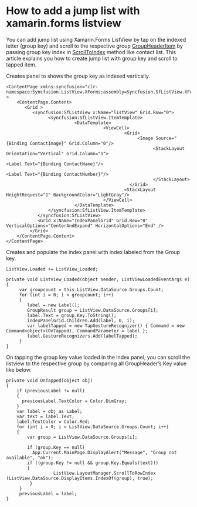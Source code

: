 # How to add a jump list with xamarin.forms listview

You can add jump list using Xamarin.Forms ListView by tap on the indexed letter (group key) and scroll to the respective group [GroupHeaderItem](https://help.syncfusion.com/cr/xamarin/Syncfusion.SfListView.XForms~Syncfusion.ListView.XForms.GroupHeaderItem.html) by passing group key index in [ScrollToIndex](https://help.syncfusion.com/cr/cref_files/xamarin/Syncfusion.SfListView.XForms~Syncfusion.ListView.XForms.LayoutBase~ScrollToRowIndex.html) method like contact list. This article explains you how to create jump list with group key and scroll to tapped item.

Creates panel to shows the group key as indexed vertically.
```
<ContentPage xmlns:syncfusion="clr-namespace:Syncfusion.ListView.XForms;assembly=Syncfusion.SfListView.XForms" >
    <ContentPage.Content>
       <Grid >
          <syncfusion:SfListView x:Name="listView" Grid.Row="0">
                <syncfusion:SfListView.ItemTemplate>
                          <DataTemplate>
                                     <ViewCell>
                                             <Grid>
                                                  <Image Source="{Binding ContactImage}" Grid.Column="0"/>
                                                        <StackLayout Orientation="Vertical" Grid.Column="1">
                                                                     <Label Text="{Binding ContactName}"/>
                                                                     <Label Text="{Binding ContactNumber}"/>
                                                        </StackLayout>
                                               </Grid>
                                             <StackLayout HeightRequest="1" BackgroundColor="LightGray"/>
                                     </ViewCell>
                          </DataTemplate>
                </syncfusion:SfListView.ItemTemplate>                
            </syncfusion:SfListView>
            <Grid x:Name="IndexPanelGrid" Grid.Row="0"  VerticalOptions="CenterAndExpand" HorizontalOptions="End" />
         </Grid>
    </ContentPage.Content>
</ContentPage>
```
Creates and populate the index panel with index labeled from the Group key.

```
ListView.Loaded += ListView_Loaded;

private void ListView_Loaded(object sender, ListViewLoadedEventArgs e)
{
     var groupcount = this.ListView.DataSource.Groups.Count;
     for (int i = 0; i < groupcount; i++)
     {
        label = new Label();  
        GroupResult group = ListView.DataSource.Groups[i];
        label.Text = group.Key.ToString();
        indexPanelGrid.Children.Add(label, 0, i);
        var labelTapped = new TapGestureRecognizer() { Command = new Command<object>(OnTapped), CommandParameter = label };
        label.GestureRecognizers.Add(labelTapped);
     }
}
```
On tapping the group key value loaded in the index panel, you can scroll the listview to the respective group by comparing all GroupHeader’s Key value like below.

```
private void OnTapped(object obj)
{
    if (previousLabel != null)
    {
      previousLabel.TextColor = Color.DimGray;
    }
    var label = obj as Label;
    var text = label.Text;
    label.TextColor = Color.Red;
    for (int i = 0; i < ListView.DataSource.Groups.Count; i++)
    {
        var group = ListView.DataSource.Groups[i];

        if (group.Key == null)
          App.Current.MainPage.DisplayAlert("Message", "Group not available", "ok");
        if ((group.Key != null && group.Key.Equals(text)))
        {
                  ListView.LayoutManager.ScrollToRowIndex (ListView.DataSource.DisplayItems.IndexOf(group), true);
         }
     }
     previousLabel = label;
}
```
